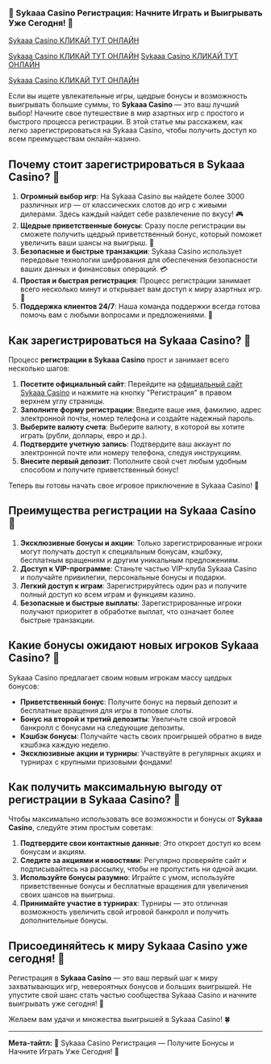 ### 🎰 Sykaaa Casino Регистрация: Начните Играть и Выигрывать Уже Сегодня! 🚀
[Sykaaa Casino КЛИКАЙ ТУТ ОНЛАЙН](https://s-way-e.com/?source=sait&pid=223164)

[Sykaaa Casino КЛИКАЙ ТУТ ОНЛАЙН](https://s-way-e.com/?source=sait&pid=223164) 
[Sykaaa Casino КЛИКАЙ ТУТ ОНЛАЙН](https://s-way-e.com/?source=sait&pid=223164)

[Sykaaa Casino КЛИКАЙ ТУТ ОНЛАЙН](https://s-way-e.com/?source=sait&pid=223164) 


Если вы ищете увлекательные игры, щедрые бонусы и возможность выигрывать большие суммы, то **Sykaaa Casino** — это ваш лучший выбор! Начните свое путешествие в мир азартных игр с простого и быстрого процесса регистрации. В этой статье мы расскажем, как легко зарегистрироваться на Sykaaa Casino, чтобы получить доступ ко всем преимуществам онлайн-казино.

## Почему стоит зарегистрироваться в Sykaaa Casino? 🌟

1. **Огромный выбор игр**: На Sykaaa Casino вы найдете более 3000 различных игр — от классических слотов до игр с живыми дилерами. Здесь каждый найдет себе развлечение по вкусу! 🎮
2. **Щедрые приветственные бонусы**: Сразу после регистрации вы сможете получить щедрый приветственный бонус, который поможет увеличить ваши шансы на выигрыш. 🎁
3. **Безопасные и быстрые транзакции**: Sykaaa Casino использует передовые технологии шифрования для обеспечения безопасности ваших данных и финансовых операций. 💳
4. **Простая и быстрая регистрация**: Процесс регистрации занимает всего несколько минут и открывает вам доступ к миру азартных игр. 🚀
5. **Поддержка клиентов 24/7**: Наша команда поддержки всегда готова помочь вам с любыми вопросами и предложениями. 💬

## Как зарегистрироваться на Sykaaa Casino? 📝

Процесс **регистрации в Sykaaa Casino** прост и занимает всего несколько шагов:

1. **Посетите официальный сайт**: Перейдите на [официальный сайт Sykaaa Casino](https://s-way-e.com/?source=sait&pid=223164) и нажмите на кнопку "Регистрация" в правом верхнем углу страницы.
2. **Заполните форму регистрации**: Введите ваше имя, фамилию, адрес электронной почты, номер телефона и создайте надежный пароль.
3. **Выберите валюту счета**: Выберите валюту, в которой вы хотите играть (рубли, доллары, евро и др.).
4. **Подтвердите учетную запись**: Подтвердите ваш аккаунт по электронной почте или номеру телефона, следуя инструкциям.
5. **Внесите первый депозит**: Пополните свой счет любым удобным способом и получите приветственный бонус!

Теперь вы готовы начать свое игровое приключение в Sykaaa Casino! 🌠

## Преимущества регистрации на Sykaaa Casino 🎲

1. **Эксклюзивные бонусы и акции**: Только зарегистрированные игроки могут получать доступ к специальным бонусам, кэшбэку, бесплатным вращениям и другим уникальным предложениям.
2. **Доступ к VIP-программе**: Станьте частью VIP-клуба Sykaaa Casino и получайте привилегии, персональные бонусы и подарки.
3. **Легкий доступ к играм**: Зарегистрируйтесь один раз и получите полный доступ ко всем играм и функциям казино.
4. **Безопасные и быстрые выплаты**: Зарегистрированные игроки получают приоритет в обработке выплат, что означает более быстрые транзакции.

## Какие бонусы ожидают новых игроков Sykaaa Casino? 🎁

Sykaaa Casino предлагает своим новым игрокам массу щедрых бонусов:

- **Приветственный бонус**: Получите бонус на первый депозит и бесплатные вращения для игры в топовые слоты.
- **Бонус на второй и третий депозиты**: Увеличьте свой игровой банкролл с бонусами на следующие депозиты.
- **Кэшбэк бонусы**: Получайте часть своих проигрышей обратно в виде кэшбэка каждую неделю.
- **Эксклюзивные акции и турниры**: Участвуйте в регулярных акциях и турнирах с крупными призовыми фондами!

## Как получить максимальную выгоду от регистрации в Sykaaa Casino? 💸

Чтобы максимально использовать все возможности и бонусы от **Sykaaa Casino**, следуйте этим простым советам:

1. **Подтвердите свои контактные данные**: Это откроет доступ ко всем бонусам и акциям.
2. **Следите за акциями и новостями**: Регулярно проверяйте сайт и подписывайтесь на рассылку, чтобы не пропустить ни одной акции.
3. **Используйте бонусы разумно**: Играйте с умом, используйте приветственные бонусы и бесплатные вращения для увеличения своих шансов на выигрыш.
4. **Принимайте участие в турнирах**: Турниры — это отличная возможность увеличить свой игровой банкролл и получить дополнительные бонусы.

## Присоединяйтесь к миру Sykaaa Casino уже сегодня! 🌠

Регистрация в **Sykaaa Casino** — это ваш первый шаг к миру захватывающих игр, невероятных бонусов и больших выигрышей. Не упустите свой шанс стать частью сообщества Sykaaa Casino и начните выигрывать уже сегодня! 🚀

Желаем вам удачи и множества выигрышей в Sykaaa Casino! 🍀

---

**Мета-тайтл:** 🎰 Sykaaa Casino Регистрация — Получите Бонусы и Начните Играть Уже Сегодня! 🚀

